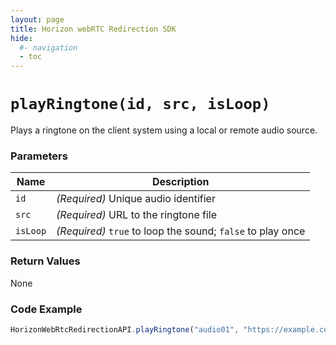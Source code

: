```yaml
---
layout: page
title: Horizon webRTC Redirection SDK
hide:
  #- navigation
  - toc
---
```

# `playRingtone(id, src, isLoop)`

Plays a ringtone on the client system using a local or remote audio source.

### Parameters

| Name     | Description |
|----------|-------------|
| `id`     | *(Required)* Unique audio identifier |
| `src`    | *(Required)* URL to the ringtone file |
| `isLoop` | *(Required)* `true` to loop the sound; `false` to play once |

### Return Values
None

### Code Example
```js
HorizonWebRtcRedirectionAPI.playRingtone("audio01", "https://example.com/ringtone.mp3", true);
```

